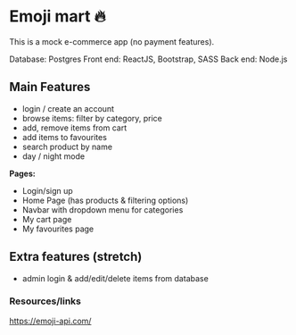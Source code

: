 # Emoji mart 🔥

This is a mock e-commerce app (no payment features).

Database: Postgres
Front end: ReactJS, Bootstrap, SASS
Back end: Node.js

## Main Features

- login / create an account
- browse items: filter by category, price
- add, remove items from cart
- add items to favourites
- search product by name
- day / night mode

**Pages:**
- Login/sign up
- Home Page (has products & filtering options)
- Navbar with dropdown menu for categories
- My cart page
- My favourites page


## Extra features (stretch)

- admin login & add/edit/delete items from database


### Resources/links

https://emoji-api.com/
